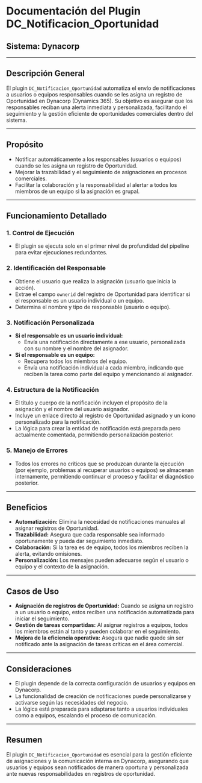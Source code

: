 # Documentación del Plugin DC_Notificacion_Oportunidad

## Sistema: Dynacorp

---

## Descripción General

El plugin `DC_Notificacion_Oportunidad` automatiza el envío de notificaciones a usuarios o equipos responsables cuando se les asigna un registro de Oportunidad en Dynacorp (Dynamics 365). Su objetivo es asegurar que los responsables reciban una alerta inmediata y personalizada, facilitando el seguimiento y la gestión eficiente de oportunidades comerciales dentro del sistema.

---

## Propósito

- Notificar automáticamente a los responsables (usuarios o equipos) cuando se les asigna un registro de Oportunidad.
- Mejorar la trazabilidad y el seguimiento de asignaciones en procesos comerciales.
- Facilitar la colaboración y la responsabilidad al alertar a todos los miembros de un equipo si la asignación es grupal.

---

## Funcionamiento Detallado

### 1. Control de Ejecución

- El plugin se ejecuta solo en el primer nivel de profundidad del pipeline para evitar ejecuciones redundantes.

### 2. Identificación del Responsable

- Obtiene el usuario que realiza la asignación (usuario que inicia la acción).
- Extrae el campo `ownerid` del registro de Oportunidad para identificar si el responsable es un usuario individual o un equipo.
- Determina el nombre y tipo de responsable (usuario o equipo).

### 3. Notificación Personalizada

- **Si el responsable es un usuario individual:**
  - Envía una notificación directamente a ese usuario, personalizada con su nombre y el nombre del asignador.
- **Si el responsable es un equipo:**
  - Recupera todos los miembros del equipo.
  - Envía una notificación individual a cada miembro, indicando que reciben la tarea como parte del equipo y mencionando al asignador.

### 4. Estructura de la Notificación

- El título y cuerpo de la notificación incluyen el propósito de la asignación y el nombre del usuario asignador.
- Incluye un enlace directo al registro de Oportunidad asignado y un ícono personalizado para la notificación.
- La lógica para crear la entidad de notificación está preparada pero actualmente comentada, permitiendo personalización posterior.

### 5. Manejo de Errores

- Todos los errores no críticos que se produzcan durante la ejecución (por ejemplo, problemas al recuperar usuarios o equipos) se almacenan internamente, permitiendo continuar el proceso y facilitar el diagnóstico posterior.

---

## Beneficios

- **Automatización:** Elimina la necesidad de notificaciones manuales al asignar registros de Oportunidad.
- **Trazabilidad:** Asegura que cada responsable sea informado oportunamente y pueda dar seguimiento inmediato.
- **Colaboración:** Si la tarea es de equipo, todos los miembros reciben la alerta, evitando omisiones.
- **Personalización:** Los mensajes pueden adecuarse según el usuario o equipo y el contexto de la asignación.

---

## Casos de Uso

- **Asignación de registros de Oportunidad:** Cuando se asigna un registro a un usuario o equipo, estos reciben una notificación automatizada para iniciar el seguimiento.
- **Gestión de tareas compartidas:** Al asignar registros a equipos, todos los miembros están al tanto y pueden colaborar en el seguimiento.
- **Mejora de la eficiencia operativa:** Asegura que nadie quede sin ser notificado ante la asignación de tareas críticas en el área comercial.

---

## Consideraciones

- El plugin depende de la correcta configuración de usuarios y equipos en Dynacorp.
- La funcionalidad de creación de notificaciones puede personalizarse y activarse según las necesidades del negocio.
- La lógica está preparada para adaptarse tanto a usuarios individuales como a equipos, escalando el proceso de comunicación.

---

## Resumen

El plugin `DC_Notificacion_Oportunidad` es esencial para la gestión eficiente de asignaciones y la comunicación interna en Dynacorp, asegurando que usuarios y equipos sean notificados de manera oportuna y personalizada ante nuevas responsabilidades en registros de oportunidad.